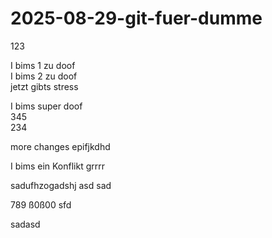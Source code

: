 # 2025-08-29-git-fuer-dumme

123

I bims 1 zu doof  
I bims 2 zu doof  
jetzt gibts stress

I bims super doof  
345  
234  

more changes
epifjkdhd

I bims ein Konflikt grrrr

sadufhzogadshj
asd
sad

789
ß0ß00
sfd

sadasd
